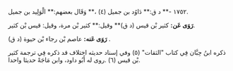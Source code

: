 ١٧٥٢ -** د ق:** دَاوُد بن جميل (٤) ،** وَقَال بعضهم:** الْوَلِيد بن جميل.

**رَوَى عَن:** كثير بْن قيس (د ق)** وقيل:** كثير بْن مرة، وقيل: قيس بْن كثير.

**رَوَى عَنه:** عاصم بْن رجاء بْن حيوة (د ق) .

ذكره ابنُ حِبَّان فِي كتاب "الثقات" (٥) وفي إسناد حديثه اختلاف قد ذكره فِي ترجمة كثير بْن قيس (٦) .روى له أَبُو داود، وابن مَاجَهْ حديثا واحدا.